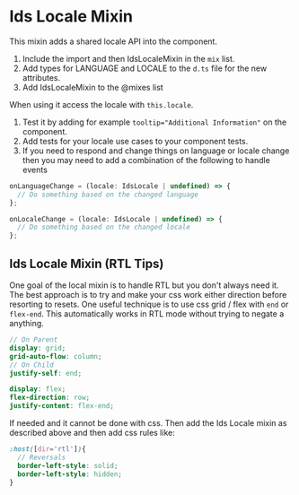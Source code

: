# Ids Locale Mixin

This mixin adds a shared locale API into the component.

1. Include the import and then IdsLocaleMixin in the `mix` list.
1. Add types for LANGUAGE and LOCALE to the `d.ts` file for the new attributes.
1. Add IdsLocaleMixin to the @mixes list

When using it access the locale with `this.locale`.

1. Test it by adding for example `tooltip="Additional Information"` on the component.
1. Add tests for your locale use cases to your component tests.
1. If you need to respond and change things on language or locale change then you may need to add a combination of the following to handle events

```js
onLanguageChange = (locale: IdsLocale | undefined) => {
  // Do something based on the changed language
};

onLocaleChange = (locale: IdsLocale | undefined) => {
  // Do something based on the changed locale
};
```

## Ids Locale Mixin (RTL Tips)

One goal of the local mixin is to handle RTL but you don't always need it. The best approach is to try and make your css work either direction before resorting to resets. One useful technique is to use css grid / flex with `end` or `flex-end`. This automatically works in RTL mode without trying to negate a anything.

```scss
// On Parent
display: grid;
grid-auto-flow: column;
// On Child
justify-self: end;
```

```scss
display: flex;
flex-direction: row;
justify-content: flex-end;
```

If needed and it cannot be done with css. Then add the Ids Locale mixin as described above and then add css rules like:

```scss
:host([dir='rtl']){
  // Reversals
  border-left-style: solid;
  border-left-style: hidden;
}
```
